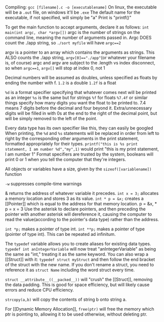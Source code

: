 
Compiling:
`gcc [filename].c -o [executablename]`
On linux, the executable will be a `.out` file, on windows it'll be `.exe`
The default name for the executable, if not specified, will simply be "a"
Print is "printf()"

To get the main function to accept arguments, declare it as follows:
`int main(int argc, char *argv[])`
argc is the number of strings on the command line, meaning the number of arguments passed in. Argc DOES count the ./app string, so `./sort myfile` will have `argc==2`

argv is a pointer to an array which contains the arguments as strings. This ALSO counts the ./app string, `argv[0]=="./app"`(or whatever your filename is, of course)
argc and argv are subject to the .length vs index disconnect, so when `argc==1`, `argv[]` will stop at index 0, not 1

Decimal numbers will be assumed as doubles, unless specified as floats by ending the number with f.
`1.2` is a double
`1.2f` is a float


`%d` is a format specifier specifying that whatever comes next will be printed as an integer
`%s` is the same but for strings
`%f` for floats
`%7.4f` or similar things specify how many digits you want the float to be printed to. 7.4 means 7 digits before the decimal and four beyond it. Extra/unnecessary digits will be filled in with 0s at the end to the right of the decimal point, but will be simply removed to the left of the point.

Every data type has its own specifier like this, they can easily be googled
When printing, the `%d` and `%s` statements will be replaced in order from left to right by the corresponding other arguments in the print statement, formatted appropriately for their types.
`printf("this is %s print statement, I am number %d","my",1)` would print "this is my print statement, I am number 1"
Format specifiers are trusted by the system, booleans will print 0 or 1 when you tell the computer that they're integers.

All objects or variables have a size, given by the `sizeof([variablename])` function

`-w` suppresses compile-time warnings

& returns the address of whatever variable it precedes.
`int x = 3;` allocates a memory location and stores 3 as its value. 
`int * p = &x;` creates a [[Pointer]] which is equal to the address for that memory location.
p = &x, * p = x = 3
Use the asterisk to declare pointers, and then preceding the pointer with another asterisk will dereference it, causing the computer to read the value(according to the pointer's data type) rather than the address.

`int *p;` makes a pointer of type int.
`int **p;` makes a pointer of type (pointer of type int).
This can be repeated ad infinitum.

The `typedef` variable allows you to create aliases for existing data types.
`typedef int anIntegerVariable` will now treat "anIntegerVariable" as being the same as "int," treating it as the same keyword.
You can also wrap a [[Struct]] with it:
`typedef struct myStruct` and then follow the end bracket of the struct with the new name.
If you don't rename a struct, you need to reference it as `struct Name` including the word struct every time.

`struct __attribute__((__packed__))` will "crush" the [[Struct]], removing the data padding. This is good for space efficiency, but will likely cause errors and reduce CPU efficiency.

`strcopy(a,b)` will copy the contents of string b onto string a.

For [[Dynamic Memory Allocation]], `free(ptr)` will free the memory which ptr is pointing to, allowing it to be used otherwise, without deleting ptr.
